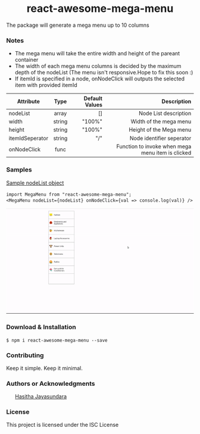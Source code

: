 <h1 align="center"> react-awesome-mega-menu </h1>

<p>The package will generate a mega menu up to 10 columns </p>

<h3> Notes </h3>

<ul>
  <li>The mega menu will take the entire width and height of the pareant container</li>
  <li>The width of each mega menu columns is decided by the maximum depth of the nodeList (The menu isn't responsive.Hope to fix this soon :) </li>
  <li> If itemId is specified in a node, onNodeClick will outputs the selected item with provided itemId </li>
</ul>

| Attribute       |  Type  | Default Values |                                       Description |
| --------------- | :----: | -------------: | ------------------------------------------------: |
| nodeList        | array  |             [] |                             Node List description |
| width           | string |         "100%" |                            Width of the mega menu |
| height          | string |         "100%" |                           Height of the Mega menu |
| itemIdSeperator | string |            "/" |                         Node identifier seperator |
| onNodeClick     |  func  |                | Function to invoke when mega menu item is clicked |

<h3> Samples </h3>
<a href="https://drive.google.com/file/d/1EoZOKm72UtB0kvfFvSTYEJ-bmKrzfkoF/view?usp=sharing"> Sample nodeList object </a>

```shell
import MegaMenu from "react-awesome-mega-menu";
<MegaMenu nodeList={nodeList} onNodeClick={val => console.log(val)} />
```

![alt text](/resources/react-awesome-mega-menu.gif "Mega menu in action")

<h3> Download & Installation </h3>

```shell
$ npm i react-awesome-mega-menu --save
```

<h3>Contributing</h3>
Keep it simple. Keep it minimal.

<h3>Authors or Acknowledgments</h3>
<ul>
<a href="https://www.linkedin.com/in/hasithajayasundara/"> Hasitha Jayasundara </a>
</ul>

<h3>License</h3>

This project is licensed under the ISC License

